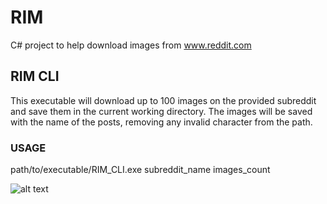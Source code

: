# RIM

C# project to help download images from www.reddit.com

## RIM CLI

This executable will download up to 100 images on the provided subreddit and save them in the current working directory.
The images will be saved with the name of the posts, removing any invalid character from the path.

### USAGE

path/to/executable/RIM_CLI.exe subreddit_name images_count

![alt text](https://i.imgur.com/0u7DIgK.jpg)
